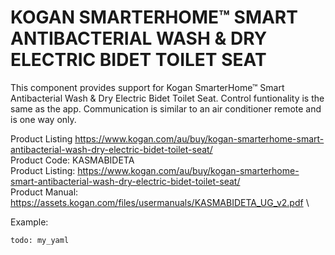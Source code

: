# KOGAN SMARTERHOME™ SMART ANTIBACTERIAL WASH & DRY ELECTRIC BIDET TOILET SEAT

This component provides support for Kogan SmarterHome™ Smart Antibacterial Wash & Dry Electric Bidet Toilet Seat.
Control funtionality is the same as the app. Communication is similar to an air conditioner remote and is one way only.

Product Listing    https://www.kogan.com/au/buy/kogan-smarterhome-smart-antibacterial-wash-dry-electric-bidet-toilet-seat/ \
Product Code:      KASMABIDETA \
Product Listing:   https://www.kogan.com/au/buy/kogan-smarterhome-smart-antibacterial-wash-dry-electric-bidet-toilet-seat/ \
Product Manual:    https://assets.kogan.com/files/usermanuals/KASMABIDETA_UG_v2.pdf \

Example:

```
todo: my_yaml

```
